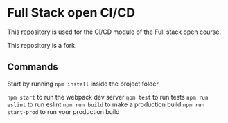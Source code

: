 # Full Stack open CI/CD

This repository is used for the CI/CD module of the Full stack open course.

This repository is a fork.

## Commands

Start by running `npm install` inside the project folder

`npm start` to run the webpack dev server
`npm test` to run tests
`npm run eslint` to run eslint
`npm run build` to make a production build
`npm run start-prod` to run your production build
